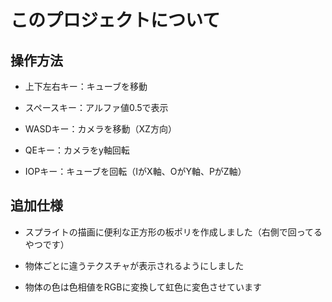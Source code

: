 # このプロジェクトについて

## 操作方法

- 上下左右キー：キューブを移動

- スペースキー：アルファ値0.5で表示

- WASDキー：カメラを移動（XZ方向）

- QEキー：カメラをy軸回転

- IOPキー：キューブを回転（IがX軸、OがY軸、PがZ軸）

## 追加仕様

- スプライトの描画に便利な正方形の板ポリを作成しました（右側で回ってるやつです）

- 物体ごとに違うテクスチャが表示されるようにしました

- 物体の色は色相値をRGBに変換して虹色に変色させています